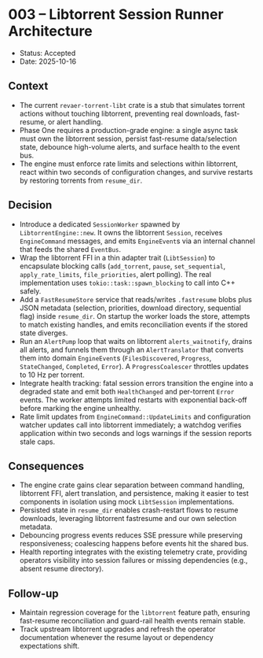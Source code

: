 # 003 – Libtorrent Session Runner Architecture

- Status: Accepted
- Date: 2025-10-16

## Context
- The current `revaer-torrent-libt` crate is a stub that simulates torrent actions without touching libtorrent, preventing real downloads, fast-resume, or alert handling.
- Phase One requires a production-grade engine: a single async task must own the libtorrent session, persist fast-resume data/selection state, debounce high-volume alerts, and surface health to the event bus.
- The engine must enforce rate limits and selections within libtorrent, react within two seconds of configuration changes, and survive restarts by restoring torrents from `resume_dir`.

## Decision
- Introduce a dedicated `SessionWorker` spawned by `LibtorrentEngine::new`. It owns the libtorrent `Session`, receives `EngineCommand` messages, and emits `EngineEvent`s via an internal channel that feeds the shared `EventBus`.
- Wrap the libtorrent FFI in a thin adapter trait (`LibtSession`) to encapsulate blocking calls (`add_torrent`, `pause`, `set_sequential`, `apply_rate_limits`, `file_priorities`, alert polling). The real implementation uses `tokio::task::spawn_blocking` to call into C++ safely.
- Add a `FastResumeStore` service that reads/writes `.fastresume` blobs plus JSON metadata (selection, priorities, download directory, sequential flag) inside `resume_dir`. On startup the worker loads the store, attempts to match existing handles, and emits reconciliation events if the stored state diverges.
- Run an `AlertPump` loop that waits on libtorrent `alerts_waitnotify`, drains all alerts, and funnels them through an `AlertTranslator` that converts them into domain `EngineEvent`s (`FilesDiscovered`, `Progress`, `StateChanged`, `Completed`, `Error`). A `ProgressCoalescer` throttles updates to 10 Hz per torrent.
- Integrate health tracking: fatal session errors transition the engine into a degraded state and emit both `HealthChanged` and per-torrent `Error` events. The worker attempts limited restarts with exponential back-off before marking the engine unhealthy.
- Rate limit updates from `EngineCommand::UpdateLimits` and configuration watcher updates call into libtorrent immediately; a watchdog verifies application within two seconds and logs warnings if the session reports stale caps.

## Consequences
- The engine crate gains clear separation between command handling, libtorrent FFI, alert translation, and persistence, making it easier to test components in isolation using mock `LibtSession` implementations.
- Persisted state in `resume_dir` enables crash-restart flows to resume downloads, leveraging libtorrent fastresume and our own selection metadata.
- Debouncing progress events reduces SSE pressure while preserving responsiveness; coalescing happens before events hit the shared bus.
- Health reporting integrates with the existing telemetry crate, providing operators visibility into session failures or missing dependencies (e.g., absent resume directory).

## Follow-up
- Maintain regression coverage for the `libtorrent` feature path, ensuring fast-resume reconciliation and guard-rail health events remain stable.
- Track upstream libtorrent upgrades and refresh the operator documentation whenever the resume layout or dependency expectations shift.
